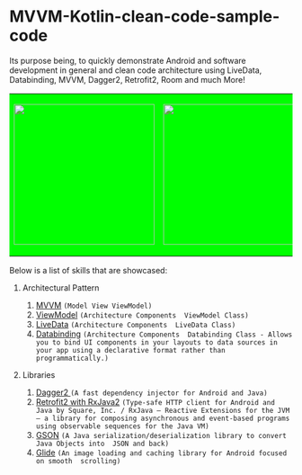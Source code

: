 # MVVM-Kotlin-clean-code-sample-code
Its purpose being, to quickly demonstrate Android and software development in general and clean code architecture using LiveData, Databinding, MVVM, Dagger2, Retrofit2, Room and much More!

<table bgcolor="#00FF00">
	<td>
		<p align="center">
		<img src="https://github.com/fgagneten/MVVM-Kotlin-clean-code-sample-code/blob/master/screenshots/post-screenshot-01.png?raw=true" alt="" width="250"/>
		</p>
	</td>
	<td>
		<p align="center">
		<img src="https://github.com/fgagneten/MVVM-Kotlin-clean-code-sample-code/blob/master/screenshots/post-screenshot-02.png?raw=true" alt="" width="250"/>
		</p>
	</td>
	<td>
		<p align="center">
		<img src="https://github.com/fgagneten/MVVM-Kotlin-clean-code-sample-code/blob/master/screenshots/post-screenshot-03.png?raw=true" alt="" width="250"/>
		</p>
	</td>
	<td>
		<p align="center">
		<img src="https://github.com/fgagneten/MVVM-Kotlin-clean-code-sample-code/blob/master/screenshots/post-screenshot-04.png?raw=true" alt="" width="250"/>
		</p>
	</td>
</table>

Below is a list of skills that are showcased:

1. Architectural Pattern
    1. [MVVM](https://en.wikipedia.org/wiki/Model%E2%80%93view%E2%80%93viewmodel) ```(Model View ViewModel)```
    2. [ViewModel](https://developer.android.com/topic/libraries/architecture/viewmodel) ```(Architecture Components 
    ViewModel Class)```
    3. [LiveData](https://developer.android.com/topic/libraries/architecture/livedata) ```(Architecture Components 
    LiveData Class)```
    4. [Databinding](https://developer.android.com/topic/libraries/data-binding) ```(Architecture Components 
    Databinding Class - Allows you to bind UI components in your layouts to data sources in your app using a declarative format rather than programmatically.)```
 
2. Libraries
    1. [Dagger2 ](https://github.com/google/dagger) ```(A fast dependency injector for Android and Java)```
    2. [Retrofit2 with RxJava2](https://github.com/square/retrofit) ```(Type-safe HTTP client for Android and Java by Square, Inc. / RxJava – Reactive Extensions for the JVM – a library for composing asynchronous and event-based programs using observable sequences for the Java VM)```
    3. [GSON](https://github.com/google/gson) ```(A Java serialization/deserialization library to convert Java Objects into 
    JSON and back)```
    4. [Glide](https://github.com/bumptech/glide) ```(An image loading and caching library for Android focused on smooth 
    scrolling)```
